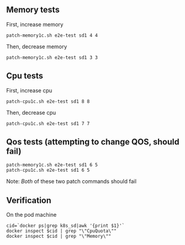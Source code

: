 ## Memory tests

First, increase memory
```
patch-memory1c.sh e2e-test sd1 4 4
```

Then, decrease memory
```
patch-memory1c.sh e2e-test sd1 3 3 
```

## Cpu tests

First, increase cpu 
```
patch-cpu1c.sh e2e-test sd1 8 8 
```

Then, decrease cpu 
```
patch-cpu1c.sh e2e-test sd1 7 7 
```

## Qos tests (attempting to change QOS, should fail)
```
patch-memory1c.sh e2e-test sd1 6 5  
patch-cpu1c.sh e2e-test sd1 6 5  
```

Note: *Both* of these two patch commands should fail 

## Verification

On the pod machine

```
cid=`docker ps|grep k8s_sd|awk '{print $1}'`
docker inspect $cid | grep "\"CpuQuota\""
docker inspect $cid | grep "\"Memory\"" 
```
